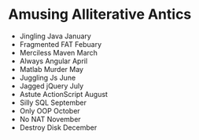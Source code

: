 # Amusing Alliterative Antics

- Jingling Java January
- Fragmented FAT Febuary
- Merciless Maven March
- Always Angular April
- Matlab Murder May
- Juggling Js June
- Jagged jQuery July
- Astute ActionScript August
- Silly SQL September
- Only OOP October
- No NAT November
- Destroy Disk December
